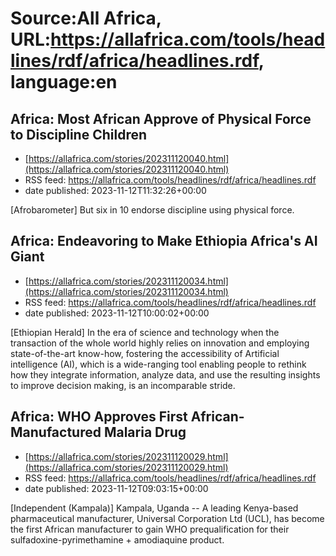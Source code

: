# Source:All Africa, URL:https://allafrica.com/tools/headlines/rdf/africa/headlines.rdf, language:en

## Africa: Most African Approve of Physical Force to Discipline Children
 - [https://allafrica.com/stories/202311120040.html](https://allafrica.com/stories/202311120040.html)
 - RSS feed: https://allafrica.com/tools/headlines/rdf/africa/headlines.rdf
 - date published: 2023-11-12T11:32:26+00:00

[Afrobarometer] But six in 10 endorse discipline using physical force.

## Africa: Endeavoring to Make Ethiopia Africa's AI Giant
 - [https://allafrica.com/stories/202311120034.html](https://allafrica.com/stories/202311120034.html)
 - RSS feed: https://allafrica.com/tools/headlines/rdf/africa/headlines.rdf
 - date published: 2023-11-12T10:00:02+00:00

[Ethiopian Herald] In the era of science and technology when the transaction of the whole world highly relies on innovation and employing state-of-the-art know-how, fostering the accessibility of Artificial intelligence (AI), which is a wide-ranging tool enabling people to rethink how they integrate information, analyze data, and use the resulting insights to improve decision making, is an incomparable stride.

## Africa: WHO Approves First African-Manufactured Malaria Drug
 - [https://allafrica.com/stories/202311120029.html](https://allafrica.com/stories/202311120029.html)
 - RSS feed: https://allafrica.com/tools/headlines/rdf/africa/headlines.rdf
 - date published: 2023-11-12T09:03:15+00:00

[Independent (Kampala)] Kampala, Uganda -- A leading Kenya-based pharmaceutical manufacturer, Universal Corporation Ltd (UCL), has become the first African manufacturer to gain WHO prequalification for their sulfadoxine-pyrimethamine + amodiaquine product.

